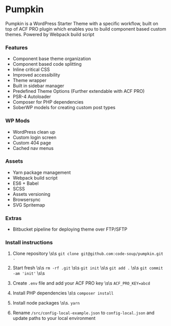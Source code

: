 # Pumpkin
Pumpkin is a WordPress Starter Theme with a specific workflow, built on top of ACF PRO plugin which enables you to build component based custom themes.
Powered by Webpack build script

### Features
- Component base theme organization
- Component based code splitting
- Inline critical CSS
- Improved accessibility
- Theme wrapper
- Built in sidebar manager
- Predefined Theme Options (Further extendable with ACF PRO)
- PSR-4 Autoloader
- Composer for PHP dependencies
- SoberWP models for creating custom post types

### WP Mods
- WordPress clean up
- Custom login screen
- Custom 404 page
- Cached nav menus

### Assets
- Yarn package management
- Webpack build script
- ES6 + Babel
- SCSS
- Assets versioning
- Browsersync
- SVG Spritemap

### Extras
- Bitbucket pipeline for deploying theme over FTP/SFTP

### Install instructions
1. Clone repository \s\s 
`git clone git@github.com:code-soup/pumpkin.git .`

2. Start fresh \s\s 
`rm -rf .git` \s\s 
`git init` \s\s 
`git add .` \s\s 
`git commit -am 'init'` \s\s 

3. Create `.env` file and add your ACF PRO key \s\s 
`ACF_PRO_KEY=abcd`

4. Install PHP dependencies \s\s 
`composer install`

5. Install node packages \s\s. 
`yarn`

6. Rename `/src/config-local-example.json` to `config-local.json` and update paths to your local environment